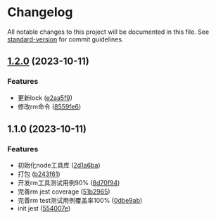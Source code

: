 # Changelog

All notable changes to this project will be documented in this file. See [standard-version](https://github.com/conventional-changelog/standard-version) for commit guidelines.

## [1.2.0](https://github.com/18355166248/swell-node-core/compare/v1.1.0...v1.2.0) (2023-10-11)


### Features

* 更新lock ([e2aa5f9](https://github.com/18355166248/swell-node-core/commit/e2aa5f9f1c23b2af00604c7a260e8f34f8336478))
* 修改rm命令 ([8559fe6](https://github.com/18355166248/swell-node-core/commit/8559fe62fc235e589819fb89491cfed278bfee29))

## 1.1.0 (2023-10-11)


### Features

* 初始化node工具库 ([2d1a6ba](https://github.com/18355166248/swell-node-core/commit/2d1a6ba0b706b0cb60bae22dd656553a3bca2dd3))
* 打包 ([b243f61](https://github.com/18355166248/swell-node-core/commit/b243f6141dceb75f26b7c1fae115a0c4f92f5e63))
* 开发rm工具测试用例90% ([8d70f94](https://github.com/18355166248/swell-node-core/commit/8d70f946a88609569ea91d96aaaf82085710ab81))
* 完善rm jest coverage ([51b2965](https://github.com/18355166248/swell-node-core/commit/51b2965ebf7aa194db3bebbcdf27b89c9376852e))
* 完善rm test测试用例覆盖率100% ([0dbe9ab](https://github.com/18355166248/swell-node-core/commit/0dbe9ab4a2da33c9267fadb6e3deeffc87ac1d43))
* init jest ([554007e](https://github.com/18355166248/swell-node-core/commit/554007e0b057ed3ca08e532ff47075e0d6a5d101))
